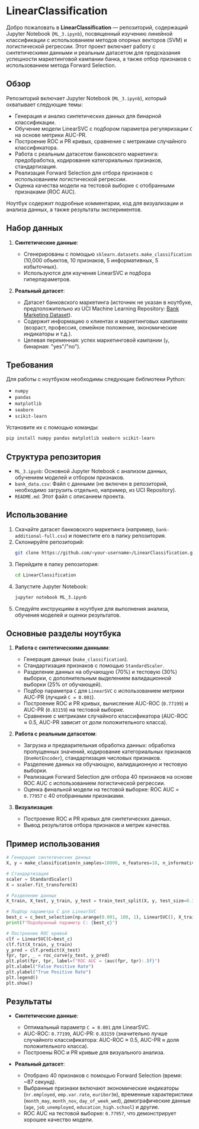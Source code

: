 # LinearClassification

Добро пожаловать в **LinearClassification** — репозиторий, содержащий Jupyter Notebook (`ML_3.ipynb`), посвященный изучению линейной классификации с использованием методов опорных векторов (SVM) и логистической регрессии. Этот проект включает работу с синтетическими данными и реальным датасетом для предсказания успешности маркетинговой кампании банка, а также отбор признаков с использованием метода Forward Selection.

## Обзор

Репозиторий включает Jupyter Notebook (`ML_3.ipynb`), который охватывает следующие темы:
- Генерация и анализ синтетических данных для бинарной классификации.
- Обучение модели LinearSVC с подбором параметра регуляризации `C` на основе метрики AUC-PR.
- Построение ROC и PR кривых, сравнение с метриками случайного классификатора.
- Работа с реальным датасетом банковского маркетинга: предобработка, кодирование категориальных признаков, стандартизация.
- Реализация Forward Selection для отбора признаков с использованием логистической регрессии.
- Оценка качества модели на тестовой выборке с отобранными признаками (ROC AUC).

Ноутбук содержит подробные комментарии, код для визуализации и анализа данных, а также результаты экспериментов.

## Набор данных

1. **Синтетические данные**:
   - Сгенерированы с помощью `sklearn.datasets.make_classification` (10,000 объектов, 10 признаков, 5 информативных, 5 избыточных).
   - Используются для изучения LinearSVC и подбора гиперпараметров.

2. **Реальный датасет**:
   - Датасет банковского маркетинга (источник не указан в ноутбуке, предположительно из UCI Machine Learning Repository: [Bank Marketing Dataset](https://archive.ics.uci.edu/ml/datasets/Bank+Marketing)).
   - Содержит информацию о клиентах и маркетинговых кампаниях (возраст, профессия, семейное положение, экономические индикаторы и т.д.).
   - Целевая переменная: успех маркетинговой кампании (`y`, бинарная: "yes"/"no").

## Требования

Для работы с ноутбуком необходимы следующие библиотеки Python:
- `numpy`
- `pandas`
- `matplotlib`
- `seaborn`
- `scikit-learn`

Установите их с помощью команды:
```bash
pip install numpy pandas matplotlib seaborn scikit-learn
```

## Структура репозитория

- `ML_3.ipynb`: Основной Jupyter Notebook с анализом данных, обучением моделей и отбором признаков.
- `bank_data.csv`: Файл с данными (не включен в репозиторий, необходимо загрузить отдельно, например, из UCI Repository).
- `README.md`: Этот файл с описанием проекта.

## Использование

1. Скачайте датасет банковского маркетинга (например, `bank-additional-full.csv`) и поместите его в папку репозитория.
2. Склонируйте репозиторий:
   ```bash
   git clone https://github.com/<your-username>/LinearClassification.git
   ```
3. Перейдите в папку репозитория:
   ```bash
   cd LinearClassification
   ```
4. Запустите Jupyter Notebook:
   ```bash
   jupyter notebook ML_3.ipynb
   ```
5. Следуйте инструкциям в ноутбуке для выполнения анализа, обучения моделей и оценки результатов.

## Основные разделы ноутбука

1. **Работа с синтетическими данными**:
   - Генерация данных (`make_classification`).
   - Стандартизация признаков с помощью `StandardScaler`.
   - Разделение данных на обучающую (70%) и тестовую (30%) выборки, с дополнительным выделением валидационной выборки (25% от обучающей).
   - Подбор параметра `C` для `LinearSVC` с использованием метрики AUC-PR (лучший `C = 0.001`).
   - Построение ROC и PR кривых, вычисление AUC-ROC (`0.77199`) и AUC-PR (`0.83159`) на тестовой выборке.
   - Сравнение с метриками случайного классификатора (AUC-ROC ≈ 0.5, AUC-PR зависит от доли положительного класса).

2. **Работа с реальным датасетом**:
   - Загрузка и предварительная обработка данных: обработка пропущенных значений, кодирование категориальных признаков (`OneHotEncoder`), стандартизация числовых признаков.
   - Разделение данных на обучающую, валидационную и тестовую выборки.
   - Реализация Forward Selection для отбора 40 признаков на основе ROC AUC с использованием логистической регрессии.
   - Оценка финальной модели на тестовой выборке: ROC AUC = `0.77957` с 40 отобранными признаками.

3. **Визуализация**:
   - Построение ROC и PR кривых для синтетических данных.
   - Вывод результатов отбора признаков и метрик качества.

## Пример использования

```python
# Генерация синтетических данных
X, y = make_classification(n_samples=10000, n_features=10, n_informative=5, n_redundant=5, random_state=42)

# Стандартизация
scaler = StandardScaler()
X = scaler.fit_transform(X)

# Разделение данных
X_train, X_test, y_train, y_test = train_test_split(X, y, test_size=0.3, random_state=42)

# Подбор параметра C для LinearSVC
best_c = c_best_selection(np.arange(0.001, 100, 1), LinearSVC(), X_train1, y_train1, X_val, y_val)
print(f"Подобранный параметр C: {best_c}")

# Построение ROC кривой
clf = LinearSVC(C=best_c)
clf.fit(X_train, y_train)
y_pred = clf.predict(X_test)
fpr, tpr, _ = roc_curve(y_test, y_pred)
plt.plot(fpr, tpr, label=f"ROC AUC = {auc(fpr, tpr):.5f}")
plt.xlabel("False Positive Rate")
plt.ylabel("True Positive Rate")
plt.legend()
plt.show()
```

## Результаты

- **Синтетические данные**:
  - Оптимальный параметр `C = 0.001` для LinearSVC.
  - AUC-ROC: `0.77199`, AUC-PR: `0.83159` (значительно лучше случайного классификатора: AUC-ROC ≈ 0.5, AUC-PR ≈ доля положительного класса).
  - Построены ROC и PR кривые для визуального анализа.

- **Реальный датасет**:
  - Отобрано 40 признаков с помощью Forward Selection (время: ~87 секунд).
  - Выбранные признаки включают экономические индикаторы (`nr.employed`, `emp.var.rate`, `euribor3m`), временные характеристики (`month_may`, `month_nov`, `day_of_week_wed`), демографические данные (`age`, `job_unemployed`, `education_high.school`) и другие.
  - ROC AUC на тестовой выборке: `0.77957`, что демонстрирует хорошее качество модели.

